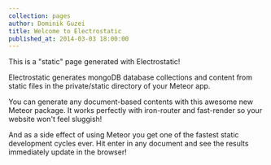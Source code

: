 ```yaml
---
collection: pages
author: Dominik Guzei
title: Welcome to Electrostatic
published_at: 2014-03-03 18:00:00
---
```


This is a "static" page generated with Electrostatic!

Electrostatic generates mongoDB database collections and content from static
files in the private/static directory of your Meteor app.

You can generate any document-based contents with this awesome new
Meteor package. It works perfectly with iron-router and fast-render
so your website won't feel sluggish!

And as a side effect of using Meteor you get one of the fastest
static development cycles ever. Hit enter in any document and
see the results immediately update in the browser!